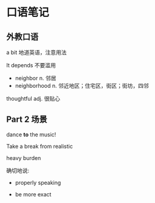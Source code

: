 # 口语笔记

## 外教口语

a bit 地道英语，注意用法

It depends 不要滥用


  * neighbor n. 邻居
  * neighborhood n. 邻近地区；住宅区，街区；街坊，四邻

thoughtful adj. 很贴心


## Part 2 场景

dance **to** the music!

Take a break from realistic

heavy burden

确切地说:      

* properly speaking

* be more exact 